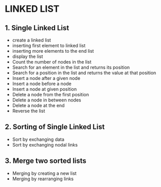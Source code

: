 # LINKED LIST

## 1. Single Linked List
- create a linked list
- inserting first element to linked list
- inserting more elements to the end list
- display the list
- Count the number of nodes in the list
- Search for an element in the list and returns its position
- Search for a position in the list and returns the value at that position
- Insert a node after a given node
- Insert a node before a node
- Insert a node at given position
- Delete a node from the first position
- Delete a node in between nodes
- Delete a node at the end
- Reverse the list

## 2. Sorting of Single Linked List
- Sort by exchanging data
- Sort by exchanging nodal links

## 3. Merge two sorted lists
- Merging by creating a new list
- Merging by rearranging links